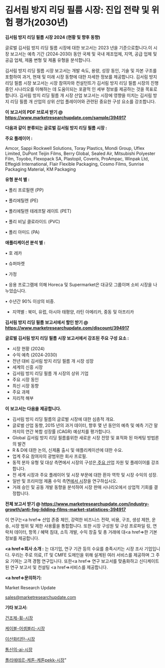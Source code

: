 # 김서림 방지 리딩 필름 시장: 진입 전략 및 위험 평가(2030년)

<strong>김서림 방지 리딩 필름 시장 2024 (현황 및 향후 동향)</strong>

글로벌 김서림 방지 리딩 필름 시장에 대한 보고서는 2023 년을 기준으로합니다.이 시장 보고서는 예측 기간 (2024-2030) 동안 국제 및 국내 제조업체, 지역, 공급 업체 및 공급 업체, 제품 변형 및 제품 유형을 분석합니다.

김서림 방지 리딩 필름 시장 보고서는 개발 속도, 용량, 성장 동인, 기술 및 자본 구조를 포함하여 과거, 현재 및 미래 시장 동향에 대한 자세한 정보를 제공합니다. 김서림 방지 리딩 필름 시장 보고서는 시장 참여자와 컨설턴트가 김서림 방지 리딩 필름 시장의 진행중인 시나리오를 이해하는 데 도움이되는 포괄적 인 세부 정보를 제공하는 것을 목표로합니다. 김서림 방지 리딩 필름 개 시장 산업 보고서는 시장에 영향을 미치는 김서림 방지 리딩 필름 개 산업의 상위 산업 플레이어와 관련된 중요한 구성 요소를 강조합니다.



<strong>이 보고서의 PDF 브로셔 받기 @ <a href=https://www.marketresearchupdate.com/sample/394917>https://www.marketresearchupdate.com/sample/394917</a></strong>



<strong>다음과 같이 분류되는 글로벌 김서림 방지 리딩 필름 시장 :</strong>



<strong>주요 플레이어 :</strong>

Amcor, Sappi Rockwell Solutions, Toray Plastics, Mondi Group, Uflex Limited, DuPont Teijin Films, Berry Global, Sealed Air, Mitsubishi Polyester Film, Toyobo, Flexopack SA, Plastopil, Coveris, ProAmpac, Winpak Ltd, Effegidi International, Flair Flexible Packaging, Cosmo Films, Sunrise Packaging Material, KM Packaging



<strong>유형 분석 별 :</strong>

• 폴리 프로필렌 (PP)

• 폴리에틸렌 (PE)

• 폴리에틸렌 테레프탈 레이트 (PET)

• 폴리 비닐 클로라이드 (PVC)

• 폴리 아미드 (PA)



<strong>애플리케이션 분석 별 :</strong>

• 호 레카

• 슈퍼마켓

• 가정

• 응용 프로그램에 의해 Horeca 및 Supermarket은 대규모 그룹이며 소비 시장을 나누었습니다.

• 수년간 90% 이상의 비중.

<ul>
  <li>지역별 : 북미, 유럽, 아시아 태평양, 라틴 아메리카, 중동 및 아프리카</li>
</ul>


<strong>김서림 방지 리딩 필름 보고서에서 할인 받기 @ <a href=https://www.marketresearchupdate.com/discount/394917>https://www.marketresearchupdate.com/discount/394917</a></strong>



<strong>글로벌 김서림 방지 리딩 필름 시장 보고서에서 강조된 주요 구성 요소 :</strong>
<ul>
  <li>시장 현황 (2024)</li>
  <li>수익 예측 (2024-2030)</li>
  <li>전년 대비 김서림 방지 리딩 필름 개 시장 성장</li>
  <li>세계의 신흥 시장</li>
  <li>김서림 방지 리딩 필름 개 시장의 상위 기업</li>
  <li>주요 시장 동인</li>
  <li>최신 시장 동향</li>
  <li>주요 과제</li>
  <li>지리적 해부</li>
</ul>


<strong>이 보고서는 다음을 제공합니다.</strong>
<ul>
  <li>김서림 방지 리딩 필름의 글로벌 시장에 대한 심층적 개요.</li>
  <li>글로벌 산업 동향, 2015 년의 과거 데이터, 향후 몇 년 동안의 예측 및 예측 기간 말까지의 연간 복합 성장률 (CAGR) 예상치를 평가합니다.</li>
  <li>Global 김서림 방지 리딩 필름를위한 새로운 시장 전망 및 표적화 된 마케팅 방법론의 발견</li>
  <li>R &amp; D에 대한 논의, 신제품 출시 및 애플리케이션에 대한 수요.</li>
  <li>업계 주요 참여자의 광범위한 회사 프로필.</li>
  <li>동적 분자 유형 및 대상 측면에서 시장의 구성은<a href=> 주요 산</a>업 자원 및 플레이어를 강조합니다.</li>
  <li>전 세계 시장과 주요 플레이어 및 시장 부문에 대한 환자 역학 및 시장 수익의 성장.</li>
  <li>일반 및 프리미엄 제품 수익 측면<a href=>에서 시</a>장을 연구하십시오.</li>
  <li>거래 승인 및 공동 개발 동향을 분석하여 시장 판매 시나리오에서 상업적 기회를 결정합니다.</li>
</ul>



<strong>전체 보고서 받기 @ <a href=https://www.marketresearchupdate.com/industry-growth/anti-fog-lidding-films-market-statistices-394917>https://www.marketresearchupdate.com/industry-growth/anti-fog-lidding-films-market-statistices-394917</a></strong>

이 연구는<a href=> 산업 존중</a> 체인, 강력한 비즈니스 전략, 비용, 구조, 생성 제한, 운송, 시장 범위 및 제한 사용률을 통합합니다. 또한 시장 구성원 및 구성 프로파일 링, 연락처 데이터, 항목 / 혜택 침대, 소득 개발, 수익 창출 및 총 거래에 대<a href=>한 기본 </a>정보를 제공합니다.



<strong><a href=>회사 소</a>개 :</strong>
는 대기업, 연구 기관 등의 수요를 충족시키는 시장 조사 기업입니다. 우리는 주로 의료, IT 및 CMFE 도메인을 위해 설계된 여러 서비스를 제공하며 그 주요 기여는 고객 경험 연구입니다. 또한<a href=> 연구 보</a>고서를 맞춤화하고 신디케이트 된 연구 보고서 및 컨설팅 <a href=>서비스</a>를 제공합니다.



<strong><a href=>문의하기:</a></strong>

Market Research Update

sales@marketresearchupdate.com



<strong>기타 보고서:</strong>

<a href=https://www.linkedin.com/pulse/건조제-휠-시장-세분화-연구-및-목표-고객2029년-survey-spotlight-pro-24-analysis/>건조제-휠-시장</a>

<a href=https://www.linkedin.com/pulse/케이블-어셈블리-시장-경쟁-분석-및-성장-잠재력-2029-survey-savvy-insights-360-analysis-iobbf/>케이블-어셈블리-시장</a>

<a href=https://www.linkedin.com/pulse/이산화티탄-시장-현재-및-미래-성장-2029-isdailynews-nxmaf/>이산화티탄-시장</a>

<a href=https://www.linkedin.com/pulse/통신의-ai-시장-현재-및-미래-성장-2030-isdailynews-qbapf/>통신의-ai-시장</a>

<a href=https://www.linkedin.com/pulse/폴리에테르-케톤-케톤pekk-시장-현재-및-미래-성장-2029-rnyyf/>폴리에테르-케톤-케톤pekk-시장</a>"
